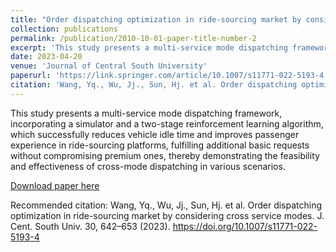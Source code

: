 ```yaml
---
title: "Order dispatching optimization in ride-sourcing market by considering cross service modes"
collection: publications
permalink: /publication/2010-10-01-paper-title-number-2
excerpt: 'This study presents a multi-service mode dispatching framework, incorporating a simulator and a two-stage reinforcement learning algorithm, which successfully reduces vehicle idle time and improves passenger experience in ride-sourcing platforms, fulfilling additional basic requests without compromising premium ones.'
date: 2023-04-20
venue: 'Journal of Central South University'
paperurl: 'https://link.springer.com/article/10.1007/s11771-022-5193-4'
citation: 'Wang, Yq., Wu, Jj., Sun, Hj. et al. Order dispatching optimization in ride-sourcing market by considering cross service modes. J. Cent. South Univ. 30, 642–653 (2023). https://doi.org/10.1007/s11771-022-5193-4'
---
```

This study presents a multi-service mode dispatching framework, incorporating a simulator and a two-stage reinforcement learning algorithm, which successfully reduces vehicle idle time and improves passenger experience in ride-sourcing platforms, fulfilling additional basic requests without compromising premium ones, thereby demonstrating the feasibility and effectiveness of cross-mode dispatching in various scenarios.

[Download paper here](https://link.springer.com/article/10.1007/s11771-022-5193-4)

Recommended citation: Wang, Yq., Wu, Jj., Sun, Hj. et al. Order dispatching optimization in ride-sourcing market by considering cross service modes. J. Cent. South Univ. 30, 642–653 (2023). https://doi.org/10.1007/s11771-022-5193-4